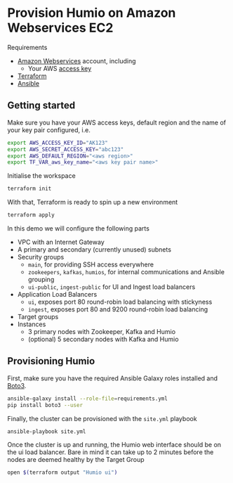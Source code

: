 # Provision Humio on Amazon Webservices EC2

Requirements
* [Amazon Webservices](https://aws.amazon.com) account, including
  * Your AWS [access key](https://docs.aws.amazon.com/general/latest/gr/aws-sec-cred-types.html)
* [Terraform](https://www.terraform.io/intro/getting-started/install.html)
* [Ansible](https://docs.ansible.com/ansible/2.5/installation_guide/intro_installation.html)

## Getting started

Make sure you have your AWS access keys, default region and the name of your key pair configured, i.e.

```bash
export AWS_ACCESS_KEY_ID="AK123"
export AWS_SECRET_ACCESS_KEY="abc123"
export AWS_DEFAULT_REGION="<aws region>"
export TF_VAR_aws_key_name="<aws key pair name>"
```

Initialise the workspace

```bash
terraform init
```

With that, Terraform is ready to spin up a new environment

```bash
terraform apply
```

In this demo we will configure the following parts
* VPC with an Internet Gateway
* A primary and secondary (currently unused) subnets
* Security groups
  * `main`, for providing SSH access everywhere
  * `zookeepers`, `kafkas`, `humios`, for internal communications and Ansible grouping
  * `ui-public`, `ingest-public` for UI and Ingest load balancers
* Application Load Balancers
  * `ui`, exposes port 80 round-robin load balancing with stickyness
  * `ingest`, exposes port 80 and 9200 round-robin load balancing
* Target groups
* Instances
  * 3 primary nodes with Zookeeper, Kafka and Humio
  * (optional) 5 secondary nodes with Kafka and Humio

## Provisioning Humio

First, make sure you have the required Ansible Galaxy roles installed and [Boto3](https://github.com/boto/boto3).

```bash
ansible-galaxy install --role-file=requirements.yml
pip install boto3 --user
```

Finally, the cluster can be provisioned with the `site.yml` playbook

```bash
ansible-playbook site.yml
```

Once the cluster is up and running, the Humio web interface should be on the ui load balancer. Bare in mind it can take up to 2 minutes before the nodes are deemed healthy by the Target Group

```bash
open $(terraform output "Humio ui")
```